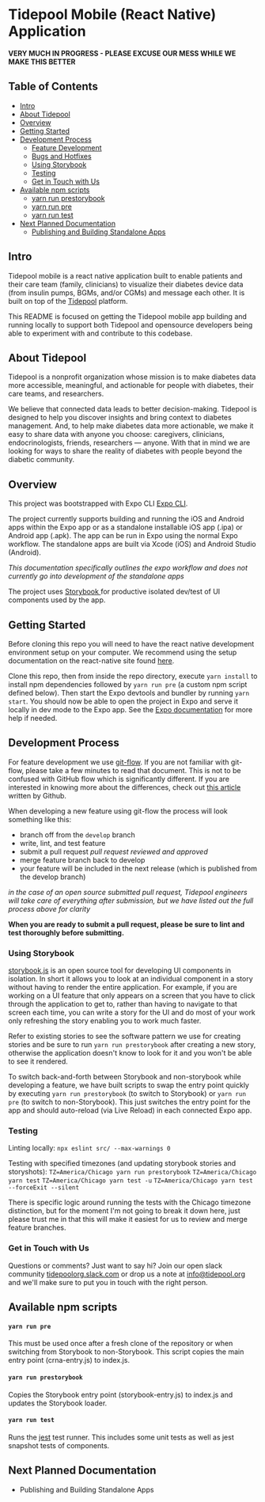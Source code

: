 # Tidepool Mobile (React Native) Application

**VERY MUCH IN PROGRESS - PLEASE EXCUSE OUR MESS WHILE WE MAKE THIS BETTER**

## Table of Contents
- [Intro](#intro)
- [About Tidepool](#about-tidepool)
- [Overview](#overview)
- [Getting Started](#getting-started)
- [Development Process](#development-process)
    - [Feature Development](#feature-development)
    - [Bugs and Hotfixes](#bugs-and-hotfixes)
    - [Using Storybook](#using-storybook)
    - [Testing](#testing)
    - [Get in Touch with Us](#get-in-touch-with-us)
- [Available npm scripts](#available-npm-scripts)
  - [yarn run prestorybook](#yarn-run-prestorybook)
  - [yarn run pre](#yarn-run-pre)
  - [yarn run test](#yarn-run-test)
- [Next Planned Documentation](next-planned-documentation)
    - [Publishing and Building Standalone Apps](#publishing-and-building-standalone-apps-)


## Intro

Tidepool mobile is a react native application built to enable patients and their care team (family, clinicians) to visualize their diabetes device data (from insulin pumps, BGMs, and/or CGMs) and message each other. It is built on top of the [Tidepool](http://tidepool.org/) platform.

This README is focused on getting the Tidepool mobile app building and running locally to support both Tidepool and opensource developers being able to experiment with and contribute to this codebase.


## About Tidepool

Tidepool is a nonprofit organization whose mission is to make diabetes data more accessible, meaningful, and actionable for people with diabetes, their care teams, and researchers.

We believe that connected data leads to better decision-making. Tidepool is designed to help you discover insights and bring context to diabetes management. And, to help make diabetes data more actionable, we make it easy to share data with anyone you choose: caregivers, clinicians, endocrinologists, friends, researchers — anyone. With that in mind we are looking for ways to share the reality of diabetes with people beyond the diabetic community.


## Overview

This project was bootstrapped with Expo CLI [Expo CLI](https://docs.expo.io/versions/latest/workflow/expo-cli/).

The project currently supports building and running the iOS and Android apps within the Expo app or as a standalone installable iOS app (.ipa) or Android app (.apk). The app can be run in Expo using the normal Expo workflow. The standalone apps are built via Xcode (iOS) and Android Studio (Android).

*This documentation specifically outlines the expo workflow and does not currently go into development of the standalone apps*

The project uses [Storybook ](https://storybook.js.org/) for productive isolated dev/test of UI components used by the app.


## Getting Started

Before cloning this repo you will need to have the react native development environment setup on your computer. We recommend using the setup documentation on the react-native site found [here](https://facebook.github.io/react-native/docs/getting-started).

Clone this repo, then from inside the repo directory, execute `yarn install` to install npm dependencies followed by `yarn run pre` (a custom npm script defined below). Then start the Expo devtools and bundler by running `yarn start`. You should now be able to open the project in Expo and serve it locally in dev mode to the Expo app. See the [Expo documentation](http://expo.io) for more help if needed.


## Development Process

For feature development we use [git-flow](https://nvie.com/posts/a-successful-git-branching-model/). If you are not familiar with git-flow, please take a few minutes to read that document. This is not to be confused with GitHub flow which is significantly different. If you are interested in knowing more about the differences, check out [this article](https://githubflow.github.io) written by Github.


When developing a new feature using git-flow the process will look something like this: 
- branch off from the `develop` branch
- write, lint, and test feature
- submit a pull request
*pull request reviewed and approved*
- merge feature branch back to develop
- your feature will be included in the next release (which is published from the develop branch)

*in the case of an open source submitted pull request, Tidepool engineers will take care of everything after submission, but we have listed out the full process above for clarity*

**When you are ready to submit a pull request, please be sure to lint and test thoroughly before submitting.**


### Using Storybook

[storybook.js](https://storybook.js.org) is an open source tool for developing UI components in isolation. In short it allows you to look at an individual component in a story without having to render the entire application. For example, if you are working on a UI feature that only appears on a screen that you have to click through the application to get to, rather than having to navigate to that screen each time, you can write a story for the UI and do most of your work only refreshing the story enabling you to work much faster. 

Refer to existing stories to see the software pattern we use for creating stories and be sure to run `yarn run prestorybook` after creating a new story, otherwise the application doesn't know to look for it and you won't be able to see it rendered. 

To switch back-and-forth between Storybook and non-storybook while developing a feature, we have built scripts to swap the entry point quickly by executing `yarn run prestorybook` (to switch to Storybook) or `yarn run pre` (to switch to non-Storybook). This just switches the entry point for the app and should auto-reload (via Live Reload) in each connected Expo app.


### Testing

Linting locally: `npx eslint src/ --max-warnings 0`

Testing with specified timezones (and updating storybook stories and storyshots): 
`TZ=America/Chicago yarn run prestorybook`
`TZ=America/Chicago yarn test`
`TZ=America/Chicago yarn test -u`
`TZ=America/Chicago yarn test --forceExit --silent` 

There is specific logic around running the tests with the Chicago timezone distinction, but for the moment I'm not going to break it down here, just please trust me in that this will make it easiest for us to review and merge feature branches.


### Get in Touch with Us

Questions or comments? Just want to say hi? Join our open slack community [tidepoolorg.slack.com](http://public-chat.tidepool.org/) or drop us a note at [info@tidepool.org](mailto:info@tidepool.org) and we'll make sure to put you in touch with the right person.


## Available npm scripts

#### `yarn run pre`

This must be used once after a fresh clone of the repository or when switching from Storybook to non-Storybook. This script copies the main entry point (crna-entry.js) to index.js.

#### `yarn run prestorybook`

Copies the Storybook entry point (storybook-entry.js) to index.js and updates the Storybook loader.

#### `yarn run test`

Runs the [jest](https://github.com/facebook/jest) test runner. This includes some unit tests as well as jest snapshot tests of components.


## Next Planned Documentation

- Publishing and Building Standalone Apps